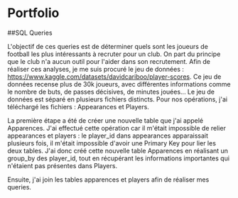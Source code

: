 # Portfolio

##SQL Queries

L'objectif de ces queries est de déterminer quels sont les joueurs de football les plus intéressants à recruter pour un club. On part du principe que le club n'a aucun outil pour l'aider dans son recrutement. Afin de réaliser ces analyses, je me suis procuré le jeu de données : https://www.kaggle.com/datasets/davidcariboo/player-scores. Ce jeu de données recense plus de 30k joueurs, avec différentes informations comme le nombre de buts, de passes décisives, de minutes jouées... Le jeu de données est séparé en plusieurs fichiers distincts. Pour nos opérations, j'ai téléchargé les fichiers : Appearances et Players.

La première étape a été de créer une nouvelle table que j'ai appelé Apparences. J'ai effectué cette opération car il m'était impossible de relier appearances et players : le player_id dans appearances apparaissait plusieurs fois, il m'était impossible d'avoir une Primary Key pour lier les deux tables. J'ai donc créé cette nouvelle table Apparences en réalisant un group_by des player_id, tout en récupérant les informations importantes qui n'étaient pas présentes dans Players.

Ensuite, j'ai join les tables apparences et players afin de réaliser mes queries.
